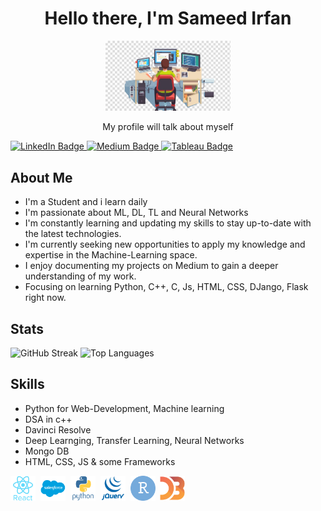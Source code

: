 <div id="header" align="center">
  <h1>Hello there, I'm Sameed Irfan</h1>
  <img src="bg_git.jpg" width="200" />
  <p>My profile will talk about myself</p>
</div>

<div id="badges">
  <a href="https://www.linkedin.com/in/sameed-irfan-7b767622b/">
    <img src="https://img.shields.io/badge/LinkedIn-blue?style=for-the-badge&logo=linkedin&logoColor=white" alt="LinkedIn Badge"/>
  </a>
  <a href="https://medium.com/@sameedirfan7">
    <img src="https://img.shields.io/badge/Medium-white?style=for-the-badge&logo=medium&logoColor=black" alt="Medium Badge"/>
  </a>
  <a href="">
    <img src="https://img.shields.io/badge/tableau-navy?style=for-the-badge&logo=tableau&logoColor=white" alt="Tableau Badge"/>
  </a>
</div>

<div id="bio">
  <h2>About Me</h2>
  <ul>
    <li>I'm a Student and i learn daily</li>
    <li>I'm passionate about ML, DL, TL and Neural Networks</li>
    <li>I'm constantly learning and updating my skills to stay up-to-date with the latest technologies.</li>    <li>I'm currently seeking new opportunities to apply my knowledge and expertise in the Machine-Learning space.</li>
    <li>I enjoy documenting my projects on Medium to gain a deeper understanding of my work.</li>
    <li>Focusing on learning Python, C++, C, Js, HTML, CSS, DJango, Flask right now.</li>
  </ul>
</div>

<div id="stats">
  <h2>Stats</h2>
  <img src="https://streak-stats.demolab.com?user=SameedIrfan7&theme=transparent&fire=EB5454" alt="GitHub Streak"/>
  <img src="https://github-readme-stats.vercel.app/api/top-langs/?username=SameedIrfan7&layout=compact&theme=vision-friendly-dark" alt="Top Languages"/>
</div>

<div id="skills">
  <h2>Skills</h2>
  <ul>
    <li>Python for Web-Development, Machine learning</li>
    <li>DSA in c++</li>
    <li>Davinci Resolve</li>
    <li>Deep Learnging, Transfer Learning, Neural Networks</li>
    <li>Mongo DB</li>
    <li>HTML, CSS, JS & some Frameworks</li>
  </ul>
</div>

<div>
  <img src="https://github.com/devicons/devicon/blob/master/icons/react/react-original-wordmark.svg" title="React" alt="React" width="40" height="40"/>&nbsp;
  <img src="https://github.com/devicons/devicon/blob/master/icons/salesforce/salesforce-original.svg" title="SF" alt="sf" width="40" height="40"/>&nbsp;
  <img src="https://github.com/devicons/devicon/blob/master/icons/python/python-original-wordmark.svg" title="Python" alt="Py" width="40" height="40"/>&nbsp;
   <img src="https://github.com/devicons/devicon/blob/master/icons/jquery/jquery-plain-wordmark.svg" title="JQuery" alt="JQuery" width="40" height="40"/>&nbsp;
  <img src="https://github.com/devicons/devicon/blob/master/icons/rstudio/rstudio-original.svg" title="R" alt="R" width="40" height="40"/>&nbsp;
  <img src="https://github.com/devicons/devicon/blob/master/icons/d3js/d3js-original.svg"  title="D3" alt="D3" width="40" height="40"/>&nbsp;
  <div>
